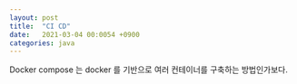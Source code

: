 ```yaml
---
layout: post
title:  "CI CD"
date:   2021-03-04 00:0054 +0900
categories: java
---
```


Docker compose 는 docker 를 기반으로 여러 컨테이너를 구축하는 방법인가보다.

